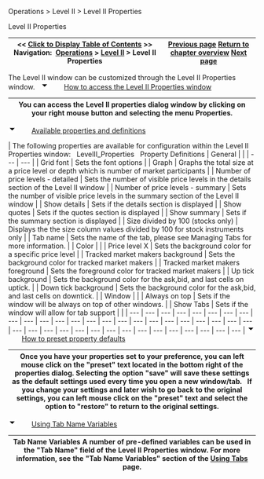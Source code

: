 ﻿
Operations > Level II > Level II Properties

Level II Properties

| << [Click to Display Table of Contents](levelii_properties.md) >> **Navigation:**     [Operations](operations-1.md) > [Level II](level_ii-1.md) > Level II Properties | [Previous page](levelii_usingtheleveliiwindow-1.md) [Return to chapter overview](level_ii-1.md) [Next page](levelii_windowlinking-1.md) |
| --- | --- |
The Level II window can be customized through the Level II Properties window.
 
![tog_minus](tog_minus-1.gif)        [How to access the Level II Properties window](javascript:HMToggle('toggle','HowToAccessTheLevelIiPropertiesWindow','HowToAccessTheLevelIiPropertiesWindow_ICON'))

| You can access the Level II properties dialog window by clicking on your right mouse button and selecting the menu Properties. |
| --- |
![tog_minus](tog_minus-1.gif)        [Available properties and definitions](javascript:HMToggle('toggle','AvailablePropertiesAndDefinitions','AvailablePropertiesAndDefinitions_ICON'))

| The following properties are available for configuration within the Level II Properties window:   LevelII_Properties   Property Definitions   | General |  | | --- | --- | | Grid font | Sets the font options | | Graph | Graphs the total size at a price level or depth which is number of market participants | | Number of price levels - detailed | Sets the number of visible price levels in the details section of the Level II window | | Number of price levels - summary | Sets the number of visible price levels in the summary section of the Level II window | | Show details | Sets if the details section is displayed | | Show quotes | Sets if the quotes section is displayed | | Show summary | Sets if the summary section is displayed | | Size divided by 100 (stocks only) | Displays the the size column values divided by 100 for stock instruments only | | Tab name | Sets the name of the tab, please see Managing Tabs for more information. | | Color |  | | Price level X | Sets the background color for a specific price level | | Tracked market makers background | Sets the background color for tracked market makers | | Tracked market makers foreground | Sets the foreground color for tracked market makers | | Up tick background | Sets the background color for the ask,bid, and last cells on uptick. | | Down tick background | Sets the background color for the ask,bid, and last cells on downtick. | | Window |  | | Always on top | Sets if the window will be always on top of other windows. | | Show Tabs | Sets if the window will allow for tab support | |
| --- | --- | --- | --- | --- | --- | --- | --- | --- | --- | --- | --- | --- | --- | --- | --- | --- | --- | --- | --- | --- | --- | --- | --- | --- | --- | --- | --- | --- | --- | --- | --- | --- | --- | --- | --- | --- | --- | --- |
![tog_minus](tog_minus-1.gif)        [How to preset property defaults](javascript:HMToggle('toggle','HowToPresetPropertyDefaults','HowToPresetPropertyDefaults_ICON'))

| Once you have your properties set to your preference, you can left mouse click on the "preset" text located in the bottom right of the properties dialog. Selecting the option "save" will save these settings as the default settings used every time you open a new window/tab.   If you change your settings and later wish to go back to the original settings, you can left mouse click on the "preset" text and select the option to "restore" to return to the original settings. |
| --- |
![tog_minus](tog_minus-1.gif)        [Using Tab Name Variables](javascript:HMToggle('toggle','UsingTabNameVariables','UsingTabNameVariables_ICON'))

| Tab Name Variables A number of pre-defined variables can be used in the "Tab Name" field of the Level II Properties window. For more information, see the "Tab Name Variables" section of the [Using Tabs](using_tabs-1.md) page. |
| --- |

